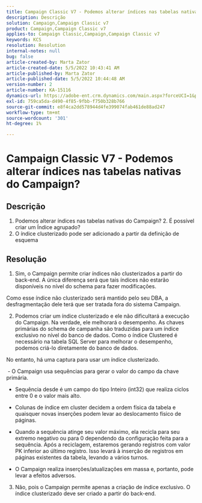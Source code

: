 ```yaml
---
title: Campaign Classic V7 - Podemos alterar índices nas tabelas nativas do Campaign?
description: Descrição
solution: Campaign,Campaign Classic v7
product: Campaign,Campaign Classic v7
applies-to: Campaign Classic,Campaign,Campaign Classic v7
keywords: KCS
resolution: Resolution
internal-notes: null
bug: false
article-created-by: Marta Zator
article-created-date: 5/5/2022 10:43:41 AM
article-published-by: Marta Zator
article-published-date: 5/5/2022 10:44:48 AM
version-number: 2
article-number: KA-15116
dynamics-url: https://adobe-ent.crm.dynamics.com/main.aspx?forceUCI=1&pagetype=entityrecord&etn=knowledgearticle&id=126c1838-60cc-ec11-a7b5-6045bd00dbbc
exl-id: 759ca5da-d490-4f85-9fbb-f750b328b766
source-git-commit: e8f4ca2dd578944d4fe399074fab461de88ad247
workflow-type: tm+mt
source-wordcount: '301'
ht-degree: 1%

---
```


# Campaign Classic V7 - Podemos alterar índices nas tabelas nativas do Campaign?

## Descrição


1. Podemos alterar índices nas tabelas nativas do Campaign?
2. É possível criar um Índice agrupado?
3. O índice clusterizado pode ser adicionado a partir da definição de esquema


## Resolução


1. Sim, o Campaign permite criar índices não clusterizados a partir do back-end. A única diferença será que tais índices não estarão disponíveis no nível do schema para fazer modificações. 

Como esse índice não clusterizado será mantido pelo seu DBA, a desfragmentação dele terá que ser tratada fora do sistema Campaign.


2. Podemos criar um índice clusterizado e ele não dificultará a execução do Campaign. Na verdade, ele melhorará o desempenho. As chaves primárias do schema de campanha são traduzidas para um índice exclusivo no nível do banco de dados. Como o índice Clustered é necessário na tabela SQL Server para melhorar o desempenho, podemos criá-lo diretamente do banco de dados.

No entanto, há uma captura para usar um índice clusterizado. 

 - O Campaign usa sequências para gerar o valor do campo da chave primária.

- Sequência desde é um campo do tipo Inteiro (int32) que realiza ciclos entre 0 e o valor mais alto.

- Colunas de índice em cluster decidem a ordem física da tabela e quaisquer novas inserções podem levar ao deslocamento físico de páginas.

- Quando a sequência atinge seu valor máximo, ela recicla para seu extremo negativo ou para 0 dependendo da configuração feita para a sequência. Após a reciclagem, estaremos gerando registros com valor PK inferior ao último registro. Isso levará à inserção de registros em páginas existentes da tabela, levando a vários turnos. 

- O Campaign realiza inserções/atualizações em massa e, portanto, pode levar a efeitos adversos.


3. Não, pois o Campaign permite apenas a criação de índice exclusivo. O índice clusterizado deve ser criado a partir do back-end.
